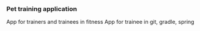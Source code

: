 ### Pet training application

App for trainers and trainees in fitness
App for trainee in git, gradle, spring

